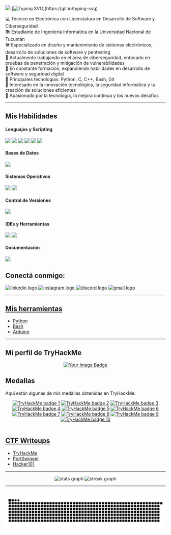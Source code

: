 <picture><img src = "https://github.com/7oSkaaa/7oSkaaa/blob/main/Images/about_me.gif?raw=true" width = 50px></picture> [![Typing SVG](https://readme-typing-svg.herokuapp.com?font=Hack&color=%239315B7&lines=Hola+%F0%9F%91%8B+Soy+Marto!!)](https://git.io/typing-svg)

<div>

💻 Técnico en Electrónica con Licenciatura en Desarrollo de Software y Ciberseguridad  
📚 Estudiante de Ingeniería Informática en la Universidad Nacional de Tucumán  
🛠️ Especializado en diseño y mantenimiento de sistemas electrónicos, desarrollo de soluciones de software y pentesting  
🔭 Actualmente trabajando en el área de ciberseguridad, enfocado en pruebas de penetración y mitigación de vulnerabilidades  
🌱 En constante formación, expandiendo habilidades en desarrollo de software y seguridad digital  
🌟 Principales tecnologías: Python, C, C++, Bash, Git  
🚩 Interesado en la innovación tecnológica, la seguridad informática y la creación de soluciones eficientes  
💖 Apasionado por la tecnología, la mejora continua y los nuevos desafíos   

</div>

</div>

<hr>


## Mis Habilidades

<h4> Lenguajes y Scripting </h4>
<span> 
  <img src="https://img.shields.io/badge/Python-3776AB?style=for-the-badge&logo=python&logoColor=white">
  <img src="https://img.shields.io/badge/C-00599C?style=for-the-badge&logo=c&logoColor=white">
  <img src="https://img.shields.io/badge/C++-00599C?style=for-the-badge&logo=c%2B%2B&logoColor=white">
  <img src="https://img.shields.io/badge/C%23-239120?style=for-the-badge&logo=c-sharp&logoColor=white">
  <img src="https://img.shields.io/badge/Bash-4EAA25?style=for-the-badge&logo=gnu-bash&logoColor=white">
  <img src="https://img.shields.io/badge/Arduino-00979D?style=for-the-badge&logo=arduino&logoColor=white">
</span>

<h4> Bases de Datos </h4>
<span>
  <img src="https://img.shields.io/badge/MySQL-4479A1?style=for-the-badge&logo=mysql&logoColor=white">
</span>

<h4> Sistemas Operativos </h4>
<span>
  <img src="https://img.shields.io/badge/Linux-FCC624?style=for-the-badge&logo=linux&logoColor=black">
  <img src="https://img.shields.io/badge/Windows-0078D6?style=for-the-badge&logo=windows&logoColor=white">
</span>

<h4> Control de Versiones </h4>
<span>
  <img src="https://img.shields.io/badge/Git-F05032?style=for-the-badge&logo=git&logoColor=white">
</span>

<h4> IDEs y Herramientas </h4>
<span>
  <img src="https://img.shields.io/badge/Visual_Studio_Code-007ACC?style=for-the-badge&logo=visual-studio-code&logoColor=white">
  <img src="https://img.shields.io/badge/WAMP-FF6600?style=for-the-badge&logo=wampserver&logoColor=white">
</span>

<h4> Documentación </h4>
<span>
  <img src="https://img.shields.io/badge/LaTeX-008080?style=for-the-badge&logo=latex&logoColor=white">
</span>

## Conectá conmigo:

<div align="left">
  <a href="https://www.linkedin.com/in/sergio-ignacio-martorell" target="_blank">
    <img src="https://img.shields.io/static/v1?message=LinkedIn&logo=linkedin&label=&color=0077B5&logoColor=white&labelColor=&style=for-the-badge" height="35" alt="linkedin logo" />
  </a>
  <a href="https://www.instagram.com/ignacio_martorell.20" target="_blank">
    <img src="https://img.shields.io/static/v1?message=Instagram&logo=instagram&label=&color=E4405F&logoColor=white&labelColor=&style=for-the-badge" height="35" alt="instagram logo" />
  </a>
  <a href="https://discord.com/users/martorell" target="_blank">
    <img src="https://img.shields.io/static/v1?message=Discord&logo=discord&label=&color=7289DA&logoColor=white&labelColor=&style=for-the-badge" height="35" alt="discord logo" />
  </a>
  <a href="mailto:marto.endpoint@gmail.com">
    <img src="https://img.shields.io/static/v1?message=Gmail&logo=gmail&label=&color=D14836&logoColor=white&labelColor=&style=for-the-badge" height="35" alt="gmail logo" />
  </a>
</div>

---

## [Mis herramientas](https://github.com/Marto-EndPoint/herramientas)

- [Python](https://github.com/Marto-EndPoint/herramientas/tree/main/Python)
- [Bash](https://github.com/Marto-EndPoint/herramientas/tree/main/Bash)
- [Arduino](https://github.com/Marto-EndPoint/herramientas/tree/main/Arduino)

---
## Mi perfil de TryHackMe
  
<div align="center">
  <a href="https://tryhackme.com/p/marto.endpoint" target="_blank">
      <img src="https://tryhackme-badges.s3.amazonaws.com/marto.endpoint.png" alt="Your Image Badge" />
  </a>
</div>

## Medallas

Aquí están algunas de mis medallas obtenidas en TryHackMe:

<div align="center">
  <a target="_blank" href="https://tryhackme.com/marto.endpoint/badges/first-4-rooms">     <img title="First Four"     alt="TryHackMe badge 1"  src="https://assets.tryhackme.com/img/badges/firstfour.svg"      width="100"></a>
  <a target="_blank" href="https://tryhackme.com/marto.endpoint/badges/terminaled">   <img title="cat linux.txt" alt="TryHackMe badge 2"  src="https://assets.tryhackme.com/img/badges/linux.svg"        width="100"></a>
  <a target="_blank" href="https://tryhackme.com/marto.endpoint/badges/security-awareness">       <img title="Security Awareness"        alt="TryHackMe badge 3"  src="https://assets.tryhackme.com/img/badges/securityawareness.svg"       width="100"></a>
  <a target="_blank" href="https://tryhackme.com/marto.endpoint/badges/web-fund"> <img title="Webbed"  alt="TryHackMe badge 4"  src="https://assets.tryhackme.com/img/badges/webbed.svg"  width="100"></a>
  <a target="_blank" href="https://tryhackme.com/marto.endpoint/badges/world-wide-web">    <img title="World Wide Web"          alt="TryHackMe badge 5"  src="https://tryhackme.com/img/badges/howthewebworks.svg"         width="100"></a>
  <a target="_blank" href="https://tryhackme.com/marto.endpoint/badges/intro-to-security-engineering"><img title="Introduction to Security Engineering" alt="TryHackMe badge 6"  src="https://tryhackme.com/img/badges/introtosecurityengineering.svg"     width="100"></a>
</div>
<div align="center">
  <a target="_blank" href="https://tryhackme.com/marto.endpoint/badges/ohsint">     <img title="ohsint"        alt="TryHackMe badge 7"  src="https://tryhackme.com/img/badges/ohsint.svg"       width="100"></a>
  <a target="_blank" href="https://tryhackme.com/z0d1ac/badges/linux-privesc"><img title="Linux PrivEsc" alt="TryHackMe badge 8"  src="https://tryhackme.com/img/badges/linuxprivesc.svg" width="100"></a>
  <a target="_blank" href="https://tryhackme.com/z0d1ac/badges/blue">         <img title="Blue"          alt="TryHackMe badge 9"  src="https://tryhackme.com/img/badges/blue.svg"         width="100"></a>
  <a target="_blank" href="https://tryhackme.com/z0d1ac/badges/owasp-10">     <img title="OWASP Top 10"  alt="TryHackMe badge 10" src="https://tryhackme.com/img/badges/owasptop10.svg"   width="100"></a>
</div>
<br>

## [CTF Writeups](https://github.com/Marto-EndPoint/CTF-Writeups)

- [TryHackMe](https://github.com/Marto-EndPoint/CTF-Writeups/tree/main/TryHackMe)
- [PortSwigger](https://github.com/Marto-EndPoint/CTF-Writeups/tree/main/PortSwigger)
- [Hacker101](https://github.com/Marto-EndPoint/CTF-Writeups/tree/main/Hacker101)

---
<div align="center">
  <img src="https://github-readme-stats.vercel.app/api?username=Marto-EndPoint&hide_title=false&hide_rank=false&show_icons=true&include_all_commits=true&count_private=true&disable_animations=false&theme=dark&locale=es&hide_border=false" height="150" alt="stats graph" />
  <img src="https://streak-stats.demolab.com?user=Marto-EndPoint&locale=es&mode=daily&theme=dark&hide_border=false&border_radius=5" height="150" alt="streak graph" />
</div>

---

<br clear="both">

<div align="center">
  <img src="https://raw.githubusercontent.com/Marto-EndPoint/Marto-EndPoint/output/snake.svg" alt="Snake animation" />
</div>

###
